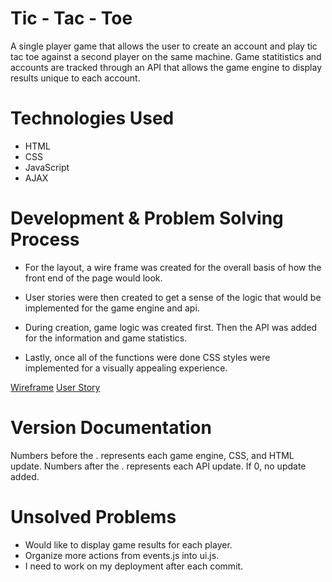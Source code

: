 # Tic - Tac - Toe

A single player game that allows the user to create an account and play tic tac toe
against a second player on the same machine. Game statitistics and accounts
are tracked through an API that allows the game engine to display results unique
to each account.

# Technologies Used

- HTML
- CSS
- JavaScript
- AJAX

# Development & Problem Solving Process

- For the layout, a wire frame was created for the overall basis of how the front
end of the page would look.

- User stories were then created to get a sense of the logic that would be
implemented for the game engine and api.

- During creation, game logic was created first. Then the API was added for the
information and game statistics.

- Lastly, once all of the functions were done CSS styles were implemented for
a visually appealing experience.

[Wireframe](wireframe.png)
[User Story](userstory.png)

# Version Documentation

Numbers before the . represents each game engine, CSS, and HTML update.
Numbers after the . represents each API update. If 0, no update added.

# Unsolved Problems

- Would like to display game results for each player.
- Organize more actions from events.js into ui.js.
- I need to work on my deployment after each commit.
